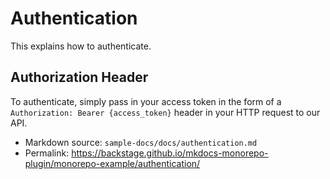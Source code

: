 # Authentication

This explains how to authenticate.

## Authorization Header

To authenticate, simply pass in your access token in the form of a `Authorization: Bearer {access_token}` header in your HTTP request to our API.

- Markdown source: `sample-docs/docs/authentication.md`
- Permalink: <https://backstage.github.io/mkdocs-monorepo-plugin/monorepo-example/authentication/>
